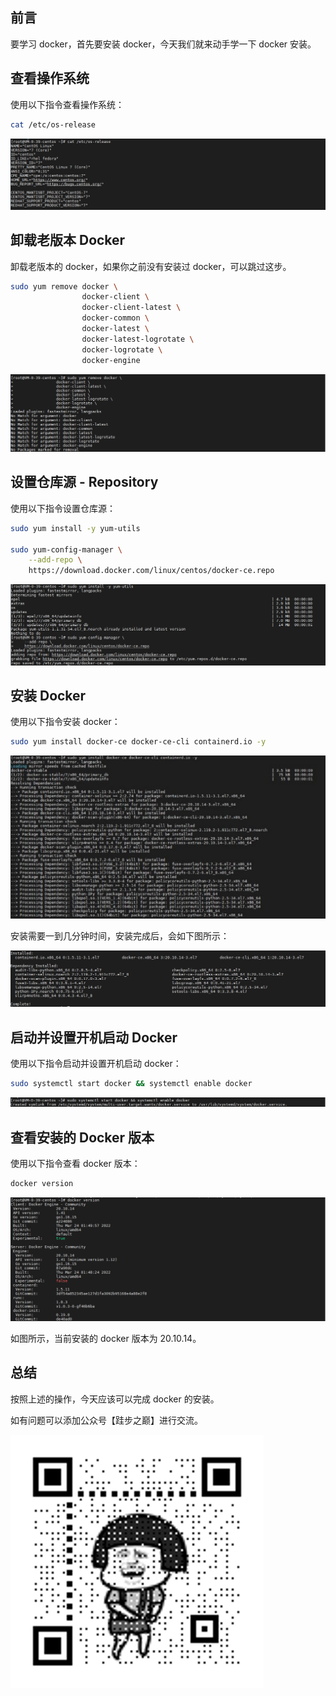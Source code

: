 ## 前言

要学习 docker，首先要安装 docker，今天我们就来动手学一下 docker 安装。

## 查看操作系统

使用以下指令查看操作系统：

``` bash
cat /etc/os-release
```

![查看操作系统](images/install/1.png "查看操作系统")

## 卸载老版本 Docker

卸载老版本的 docker，如果你之前没有安装过 docker，可以跳过这步。

``` bash
sudo yum remove docker \
                docker-client \
                docker-client-latest \
                docker-common \
                docker-latest \
                docker-latest-logrotate \
                docker-logrotate \
                docker-engine
```

![卸载老版本 Docker](images/install/2.png "卸载老版本 Docker")

## 设置仓库源 - Repository

使用以下指令设置仓库源：

``` bash
sudo yum install -y yum-utils

sudo yum-config-manager \
    --add-repo \
    https://download.docker.com/linux/centos/docker-ce.repo
```

![设置仓库源](images/install/3.png "设置仓库源")

## 安装 Docker

使用以下指令安装 docker：

``` bash
sudo yum install docker-ce docker-ce-cli containerd.io -y
```

![安装 Docker](images/install/4.png "安装 Docker")

安装需要一到几分钟时间，安装完成后，会如下图所示：

![安装 Docker](images/install/5.png "安装 Docker")

## 启动并设置开机启动 Docker

使用以下指令启动并设置开机启动 docker：

``` bash
sudo systemctl start docker && systemctl enable docker
```

![开机启动 Docker](images/install/6.png "开机启动 Docker")

## 查看安装的 Docker 版本

使用以下指令查看 docker 版本：

``` bash
docker version
```

![Docker 版本](images/install/7.png "Docker 版本")

如图所示，当前安装的 docker 版本为 20.10.14。

## 总结

按照上述的操作，今天应该可以完成 docker 的安装。

如有问题可以添加公众号【跬步之巅】进行交流。

![跬步之巅](/images/qrcode.gif "跬步之巅")
